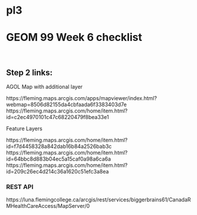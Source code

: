 # pl3
<h1>GEOM 99 Week 6 checklist</h1>
</br>
<h2>Step 2 links:</h2>
<p>AGOL Map with additional layer</p>
https://fleming.maps.arcgis.com/apps/mapviewer/index.html?webmap=8506d82155da4cbfaada6f3383403d7e
https://fleming.maps.arcgis.com/home/item.html?id=c2ec4970101c47c68220479f8bea33e1
<p>Feature Layers</p>
https://fleming.maps.arcgis.com/home/item.html?id=f7d4458328a842dab16b84a2526bab3c
https://fleming.maps.arcgis.com/home/item.html?id=64bbc8d883b04ec5a15caf0a98a6ca6a
https://fleming.maps.arcgis.com/home/item.html?id=209c26ec4d214c36a1620c51efc3a8ea
<h3>REST API</h3>
https://luna.flemingcollege.ca/arcgis/rest/services/biggerbrains61/CanadaRMHealthCareAccess/MapServer/0
